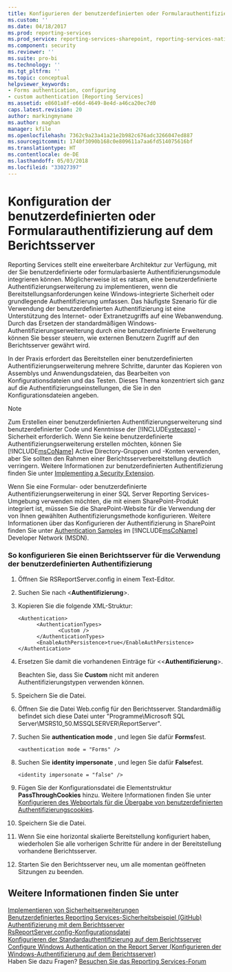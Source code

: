 ```yaml
---
title: Konfigurieren der benutzerdefinierten oder Formularauthentifizierung auf dem Berichtsserver | Microsoft-Dokumentation
ms.custom: ''
ms.date: 04/18/2017
ms.prod: reporting-services
ms.prod_service: reporting-services-sharepoint, reporting-services-native
ms.component: security
ms.reviewer: ''
ms.suite: pro-bi
ms.technology: ''
ms.tgt_pltfrm: ''
ms.topic: conceptual
helpviewer_keywords:
- Forms authentication, configuring
- custom authentication [Reporting Services]
ms.assetid: e8601a8f-e66d-4649-8e4d-a46ca20ec7d0
caps.latest.revision: 20
author: markingmyname
ms.author: maghan
manager: kfile
ms.openlocfilehash: 7362c9a23a41a21e2b982c676adc3266047ed887
ms.sourcegitcommit: 1740f3090b168c0e809611a7aa6fd514075616bf
ms.translationtype: HT
ms.contentlocale: de-DE
ms.lasthandoff: 05/03/2018
ms.locfileid: "33027397"
---
```

# <a name="configure-custom-or-forms-authentication-on-the-report-server"></a>Konfiguration der benutzerdefinierten oder Formularauthentifizierung auf dem Berichtsserver

Reporting Services stellt eine erweiterbare Architektur zur Verfügung, mit der Sie benutzerdefinierte oder formularbasierte Authentifizierungsmodule integrieren können. Möglicherweise ist es ratsam, eine benutzerdefinierte Authentifizierungserweiterung zu implementieren, wenn die Bereitstellungsanforderungen keine Windows-integrierte Sicherheit oder grundlegende Authentifizierung umfassen. Das häufigste Szenario für die Verwendung der benutzerdefinierten Authentifizierung ist eine Unterstützung des Internet- oder Extranetzugriffs auf eine Webanwendung. Durch das Ersetzen der standardmäßigen Windows-Authentifizierungserweiterung durch eine benutzerdefinierte Erweiterung können Sie besser steuern, wie externen Benutzern Zugriff auf den Berichtsserver gewährt wird.  

In der Praxis erfordert das Bereitstellen einer benutzerdefinierten Authentifizierungserweiterung mehrere Schritte, darunter das Kopieren von Assemblys und Anwendungsdateien, das Bearbeiten von Konfigurationsdateien und das Testen. Dieses Thema konzentriert sich ganz auf die Authentifizierungseinstellungen, die Sie in den Konfigurationsdateien angeben.  

> [!NOTE]
>  Zum Erstellen einer benutzerdefinierten Authentifizierungserweiterung sind benutzerdefinierter Code und Kenntnisse der [!INCLUDE[vstecasp](../../includes/vstecasp-md.md)] -Sicherheit erforderlich. Wenn Sie keine benutzerdefinierte Authentifizierungserweiterung erstellen möchten, können Sie [!INCLUDE[msCoName](../../includes/msconame-md.md)] Active Directory-Gruppen und -Konten verwenden, aber Sie sollten den Rahmen einer Berichtsserverbereitstellung deutlich verringern. Weitere Informationen zur benutzerdefinierten Authentifizierung finden Sie unter [Implementing a Security Extension](../../reporting-services/extensions/security-extension/implementing-a-security-extension.md).

Wenn Sie eine Formular- oder benutzerdefinierte Authentifizierungserweiterung in einer SQL Server Reporting Services-Umgebung verwenden möchten, die mit einem SharePoint-Produkt integriert ist, müssen Sie die SharePoint-Website für die Verwendung der von Ihnen gewählten Authentifizierungsmethode konfigurieren. Weitere Informationen über das Konfigurieren der Authentifizierung in SharePoint finden Sie unter [Authentication Samples](http://go.microsoft.com/fwlink/?LinkId=115575) im [!INCLUDE[msCoName](../../includes/msconame-md.md)] Developer Network (MSDN).



### <a name="to-configure-a-report-server-to-use-custom-authentication"></a>So konfigurieren Sie einen Berichtsserver für die Verwendung der benutzerdefinierten Authentifizierung

1.  Öffnen Sie RSReportServer.config in einem Text-Editor.

2.  Suchen Sie nach \<**Authentifizierung**>.

3.  Kopieren Sie die folgende XML-Struktur:

    ```
    <Authentication>
          <AuthenticationTypes>
                 <Custom />
          </AuthenticationTypes>
          <EnableAuthPersistence>true</EnableAuthPersistence>
    </Authentication>
    ```

4.  Ersetzen Sie damit die vorhandenen Einträge für <\<**Authentifizierung**>.

     Beachten Sie, dass Sie **Custom** nicht mit anderen Authentifizierungstypen verwenden können.

5.  Speichern Sie die Datei.

6.  Öffnen Sie die Datei Web.config für den Berichtsserver. Standardmäßig befindet sich diese Datei unter "Programme\Microsoft SQL Server\MSRS10_50.MSSQLSERVER\ReportServer".

7.  Suchen Sie **authentication mode** , und legen Sie dafür **Forms**fest.

    ```
    <authentication mode = "Forms" />
    ```

8.  Suchen Sie **identity impersonate** , und legen Sie dafür **False**fest.

    ```
    <identity impersonate = "false" />  
    ```
9. Fügen Sie der Konfigurationsdatei die Elementstruktur **PassThroughCookies** hinzu. Weitere Informationen finden Sie unter [Konfigurieren des Webportals für die Übergabe von benutzerdefinierten Authentifizierungscookies](../../reporting-services/security/configure-the-web-portal-to-pass-custom-authentication-cookies.md).
  
10. Speichern Sie die Datei.  
  
11. Wenn Sie eine horizontal skalierte Bereitstellung konfiguriert haben, wiederholen Sie alle vorherigen Schritte für andere in der Bereitstellung vorhandene Berichtsserver.  
  
12. Starten Sie den Berichtsserver neu, um alle momentan geöffneten Sitzungen zu beenden.  

## <a name="see-also"></a>Weitere Informationen finden Sie unter

[Implementieren von Sicherheitserweiterungen](../../reporting-services/extensions/security-extension/implementing-a-security-extension.md)  
[Benutzerdefiniertes Reporting Services-Sicherheitsbeispiel (GitHub)](https://github.com/Microsoft/Reporting-Services/tree/master/CustomSecuritySample)  
[Authentifizierung mit dem Berichtsserver](../../reporting-services/security/authentication-with-the-report-server.md)   
[RsReportServer.config-Konfigurationsdatei](../../reporting-services/report-server/rsreportserver-config-configuration-file.md)   
[Konfigurieren der Standardauthentifizierung auf dem Berichtsserver](../../reporting-services/security/configure-basic-authentication-on-the-report-server.md)   
[Configure Windows Authentication on the Report Server (Konfigurieren der Windows-Authentifizierung auf dem Berichtsserver)](../../reporting-services/security/configure-windows-authentication-on-the-report-server.md)  
Haben Sie dazu Fragen? [Besuchen Sie das Reporting Services-Forum](http://go.microsoft.com/fwlink/?LinkId=620231)
